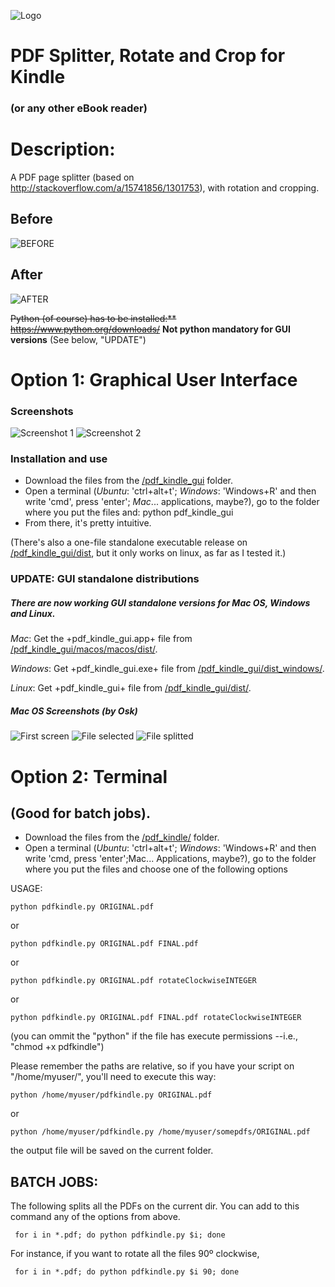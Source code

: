 ![Logo](https://raw.githubusercontent.com/miltonlaufer/pythonscripts/master/pdf_kindle_gui/icon.png)

# PDF Splitter, Rotate and Crop for Kindle 
### (or any other eBook reader)

# Description:

A PDF page splitter (based on http://stackoverflow.com/a/15741856/1301753), with rotation and cropping. 

## Before
![BEFORE](https://raw.githubusercontent.com/miltonlaufer/pythonscripts/master/pdf_kindle_gui/screenshots/Before.png)
## After
![AFTER](https://raw.githubusercontent.com/miltonlaufer/pythonscripts/master/pdf_kindle_gui/screenshots/after02.png)


~~Python (of course) has to be installed:** https://www.python.org/downloads/~~ 
**Not python mandatory for GUI versions** (See below, "UPDATE") 


# Option 1: Graphical User Interface

### Screenshots

![Screenshot 1](https://raw.githubusercontent.com/miltonlaufer/pythonscripts/master/pdf_kindle_gui/screenshots/pdf_kindle_01.png)
![Screenshot 2](https://raw.githubusercontent.com/miltonlaufer/pythonscripts/master/pdf_kindle_gui/screenshots/pdf_kindle_02.png)

### Installation and use

* Download the files from the [/pdf_kindle_gui](https://github.com/miltonlaufer/pythonscripts/tree/master/pdf_kindle_gui/) folder.
* Open a terminal (*Ubuntu*: 'ctrl+alt+t'; *Windows*: 'Windows+R' and then write 'cmd', press 'enter'; *Mac*... applications, maybe?), go to the folder where you put the files and:
    python pdf_kindle_gui
* From there, it's pretty intuitive. 

(There's also a one-file standalone executable release on [/pdf_kindle_gui/dist](https://github.com/miltonlaufer/pythonscripts/tree/master/pdf_kindle_gui/dist), but it only works on linux, as far as I tested it.)

### UPDATE: GUI standalone distributions

##### There are now working GUI standalone versions for Mac OS, Windows and Linux.

*Mac*: Get the +pdf_kindle_gui.app+ file from [/pdf_kindle_gui/macos/macos/dist/](https://github.com/miltonlaufer/pythonscripts/tree/master/pdf_kindle_gui/macos/macos/dist/).

*Windows*: Get +pdf_kindle_gui.exe+ file from [/pdf_kindle_gui/dist_windows/](https://github.com/miltonlaufer/pythonscripts/tree/master/pdf_kindle_gui/dist_windows/).

*Linux*: Get +pdf_kindle_gui+ file from [/pdf_kindle_gui/dist/](https://github.com/miltonlaufer/pythonscripts/tree/master/pdf_kindle_gui/dist/).

##### Mac OS Screenshots (by Osk)

![First screen](https://user-images.githubusercontent.com/746152/35768578-9ccd6b74-08dc-11e8-971f-0e1649547921.png)
![File selected](https://user-images.githubusercontent.com/746152/35768577-9c312b4c-08dc-11e8-8ec0-54059ae70d69.png)
![File splitted](https://user-images.githubusercontent.com/746152/35768576-9bf65a6c-08dc-11e8-9398-d8fb9cdb1bdc.png)

# Option 2: Terminal
## (Good for batch jobs).

* Download the files from the [/pdf_kindle/](https://github.com/miltonlaufer/pythonscripts/tree/master/pdf_kindle) folder.
* Open a terminal (*Ubuntu*: 'ctrl+alt+t'; *Windows*: 'Windows+R' and then write 'cmd, press 'enter';Mac... Applications, maybe?), go to the folder where you put the files and choose one of the following options

USAGE:

    python pdfkindle.py ORIGINAL.pdf

or

    python pdfkindle.py ORIGINAL.pdf FINAL.pdf

or

    python pdfkindle.py ORIGINAL.pdf rotateClockwiseINTEGER

or

    python pdfkindle.py ORIGINAL.pdf FINAL.pdf rotateClockwiseINTEGER

(you can ommit the "python" if the file has execute permissions --i.e., "chmod +x pdfkindle")

Please remember the paths are relative, so if you have your script on "/home/myuser/", you'll need to execute this way:

    python /home/myuser/pdfkindle.py ORIGINAL.pdf

or

    python /home/myuser/pdfkindle.py /home/myuser/somepdfs/ORIGINAL.pdf

the output file will be saved on the current folder.

## BATCH JOBS:

The following splits all the PDFs on the current dir. You can add to this command any of the options from above.  

     for i in *.pdf; do python pdfkindle.py $i; done

For instance, if you want to rotate all the files 90º clockwise,

     for i in *.pdf; do python pdfkindle.py $i 90; done
